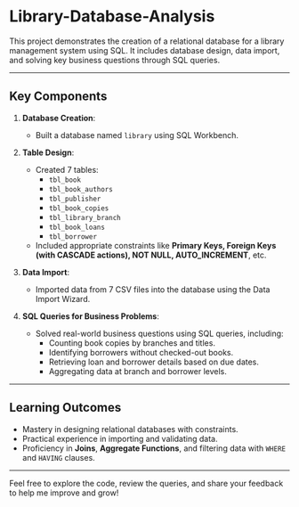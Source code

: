 # Library-Database-Analysis

This project demonstrates the creation of a relational database for a library management system using SQL. It includes database design, data import, and solving key business questions through SQL queries.  

---

## Key Components  

1. **Database Creation**:  
   - Built a database named `library` using SQL Workbench.  

2. **Table Design**:  
   - Created 7 tables:  
     - `tbl_book`  
     - `tbl_book_authors`  
     - `tbl_publisher`  
     - `tbl_book_copies`  
     - `tbl_library_branch`  
     - `tbl_book_loans`  
     - `tbl_borrower`  
   - Included appropriate constraints like **Primary Keys, Foreign Keys (with CASCADE actions), NOT NULL, AUTO_INCREMENT**, etc.  

3. **Data Import**:  
   - Imported data from 7 CSV files into the database using the Data Import Wizard.  

4. **SQL Queries for Business Problems**:  
   - Solved real-world business questions using SQL queries, including:  
     - Counting book copies by branches and titles.  
     - Identifying borrowers without checked-out books.  
     - Retrieving loan and borrower details based on due dates.  
     - Aggregating data at branch and borrower levels.  

---

## Learning Outcomes  

- Mastery in designing relational databases with constraints.  
- Practical experience in importing and validating data.  
- Proficiency in **Joins**, **Aggregate Functions**, and filtering data with `WHERE` and `HAVING` clauses.  

---  

Feel free to explore the code, review the queries, and share your feedback to help me improve and grow!  
